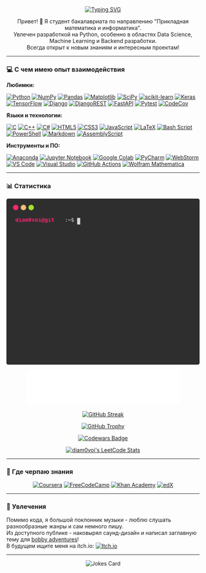
<p align="center">
  <a href="https://git.io/typing-svg"><img src="https://readme-typing-svg.demolab.com?font=Fira+Code&duration=4096&pause=1024&center=true&width=600&lines=Hello+GitHub!+I'm+20+y.+o.+bachelor+student!;Degree+in+Applied+Math+and+CS.;Current+focus+-+Python+ecosystem.;Nice+to+meet+you!" alt="Typing SVG" /></a>
</p>

<p align="center">
  Привет! 👋 Я студент бакалавриата по направлению "Прикладная математика и информатика". <br>
  Увлечен разработкой на Python, особенно в областях Data Science, Machine Learning и Backend разработки. <br>
  Всегда открыт к новым знаниям и интересным проектам!
</p>

---

### 💻 С чем имею опыт взаимодействия

**Любимки:**
<p align="left">
  <a href="https://www.python.org" target="_blank" rel="noreferrer"><img src="https://img.shields.io/badge/python-3670A0?style=for-the-badge&logo=python&logoColor=ffdd54" alt="Python"/></a>
  <a href="https://numpy.org/" target="_blank" rel="noreferrer"><img src="https://img.shields.io/badge/numpy-%23013243.svg?style=for-the-badge&logo=numpy&logoColor=white" alt="NumPy"/></a>
  <a href="https://pandas.pydata.org/" target="_blank" rel="noreferrer"><img src="https://img.shields.io/badge/pandas-%23150458.svg?style=for-the-badge&logo=pandas&logoColor=white" alt="Pandas"/></a>
  <a href="https://matplotlib.org/" target="_blank" rel="noreferrer"><img src="https://img.shields.io/badge/Matplotlib-%23ffffff.svg?style=for-the-badge&logo=Matplotlib&logoColor=black" alt="Matplotlib"/></a>
  <a href="https://scipy.org/" target="_blank" rel="noreferrer"><img src="https://img.shields.io/badge/SciPy-%230C55A5.svg?style=for-the-badge&logo=scipy&logoColor=%white" alt="SciPy"/></a>
  <a href="https://scikit-learn.org/" target="_blank" rel="noreferrer"><img src="https://img.shields.io/badge/scikit--learn-%23F7931E.svg?style=for-the-badge&logo=scikit-learn&logoColor=white" alt="scikit-learn"/></a>
  <a href="https://keras.io/" target="_blank" rel="noreferrer"><img src="https://img.shields.io/badge/Keras-%23D00000.svg?style=for-the-badge&logo=Keras&logoColor=white" alt="Keras"/></a>
  <a href="https://www.tensorflow.org" target="_blank" rel="noreferrer"><img src="https://img.shields.io/badge/TensorFlow-%23FF6F00.svg?style=for-the-badge&logo=TensorFlow&logoColor=white" alt="TensorFlow"/></a>
  <a href="https://www.djangoproject.com/" target="_blank" rel="noreferrer"><img src="https://img.shields.io/badge/django-%23092E20.svg?style=for-the-badge&logo=django&logoColor=white" alt="Django"/></a>
  <a href="https://www.django-rest-framework.org/" target="_blank" rel="noreferrer"><img src="https://img.shields.io/badge/DJANGO-REST-ff1709?style=for-the-badge&logo=django&logoColor=white&color=ff1709&labelColor=gray" alt="DjangoREST"/></a>
  <a href="https://fastapi.tiangolo.com/" target="_blank" rel="noreferrer"><img src="https://img.shields.io/badge/FastAPI-005571?style=for-the-badge&logo=fastapi" alt="FastAPI"/></a>
  <a href="https://docs.pytest.org/en/stable/" target="_blank" rel="noreferrer"><img src="https://img.shields.io/badge/pytest-%23ffffff.svg?style=for-the-badge&logo=pytest&logoColor=2f9fe3" alt="Pytest"/></a>
  <a href="https://codecov.io" target="_blank" rel="noreferrer"><img src="https://img.shields.io/badge/codecov-%23ff0077.svg?style=for-the-badge&logo=codecov&logoColor=white" alt="CodeCov"/></a>
</p>

**Языки и технологии:**
<p align="left">
  <a href="https://www.cprogramming.com/" target="_blank" rel="noreferrer"><img src="https://img.shields.io/badge/c-%2300599C.svg?style=for-the-badge&logo=c&logoColor=white" alt="C"/></a>
  <a href="https://isocpp.org/" target="_blank" rel="noreferrer"><img src="https://img.shields.io/badge/c++-%2300599C.svg?style=for-the-badge&logo=c%2B%2B&logoColor=white" alt="C++"/></a>
  <a href="https://docs.microsoft.com/en-us/dotnet/csharp/" target="_blank" rel="noreferrer"><img src="https://img.shields.io/badge/c%23-%23239120.svg?style=for-the-badge&logo=csharp&logoColor=white" alt="C#"/></a>
  <a href="https://developer.mozilla.org/en-US/docs/Web/HTML" target="_blank" rel="noreferrer"><img src="https://img.shields.io/badge/html5-%23E34F26.svg?style=for-the-badge&logo=html5&logoColor=white" alt="HTML5"/></a>
  <a href="https://developer.mozilla.org/en-US/docs/Web/CSS" target="_blank" rel="noreferrer"><img src="https://img.shields.io/badge/css3-%231572B6.svg?style=for-the-badge&logo=css3&logoColor=white" alt="CSS3"/></a>
  <a href="https://developer.mozilla.org/en-US/docs/Web/JavaScript" target="_blank" rel="noreferrer"><img src="https://img.shields.io/badge/javascript-%23323330.svg?style=for-the-badge&logo=javascript&logoColor=%23F7DF1E" alt="JavaScript"/></a>
  <a href="https://www.latex-project.org/" target="_blank" rel="noreferrer"><img src="https://img.shields.io/badge/latex-%23008080.svg?style=for-the-badge&logo=latex&logoColor=white" alt="LaTeX"/></a>
  <a href="https://www.gnu.org/software/bash/" target="_blank" rel="noreferrer"><img src="https://img.shields.io/badge/bash_script-%23121011.svg?style=for-the-badge&logo=gnu-bash&logoColor=white" alt="Bash Script"/></a>
  <a href="https://docs.microsoft.com/en-us/powershell/" target="_blank" rel="noreferrer"><img src="https://img.shields.io/badge/PowerShell-%235391FE.svg?style=for-the-badge&logo=powershell&logoColor=white" alt="PowerShell"/></a>
  <a href="https://www.markdownguide.org/" target="_blank" rel="noreferrer"><img src="https://img.shields.io/badge/markdown-%23000000.svg?style=for-the-badge&logo=markdown&logoColor=white" alt="Markdown"/></a>
  <a href="https://www.assemblyscript.org/" target="_blank" rel="noreferrer"><img src="https://img.shields.io/badge/assembly%20script-%23000000.svg?style=for-the-badge&logo=assemblyscript&logoColor=white" alt="AssemblyScript"/></a>
</p>

**Инструменты и ПО:**
<p align="left">
  <a href="https://www.anaconda.com/" target="_blank" rel="noreferrer"><img src="https://img.shields.io/badge/Anaconda-%2344A833.svg?style=for-the-badge&logo=anaconda&logoColor=white" alt="Anaconda"/></a>
  <a href="https://jupyter.org/" target="_blank" rel="noreferrer"><img src="https://img.shields.io/badge/jupyter-%23FA0F00.svg?style=for-the-badge&logo=jupyter&logoColor=white" alt="Jupyter Notebook"/></a>
  <a href="https://colab.research.google.com/" target="_blank" rel="noreferrer"><img src="https://img.shields.io/badge/Google%20Colab-%23F9A825.svg?style=for-the-badge&logo=googlecolab&logoColor=white" alt="Google Colab"/></a>
  <a href="https://www.jetbrains.com/pycharm/" target="_blank" rel="noreferrer"><img src="https://img.shields.io/badge/pycharm-143?style=for-the-badge&logo=pycharm&logoColor=black&color=black&labelColor=green" alt="PyCharm"/></a>
  <a href="https://www.jetbrains.com/webstorm/" target="_blank" rel="noreferrer"><img src="https://img.shields.io/badge/webstorm-143?style=for-the-badge&logo=webstorm&logoColor=white&color=black" alt="WebStorm"/></a>
  <a href="https://code.visualstudio.com/" target="_blank" rel="noreferrer"><img src="https://img.shields.io/badge/Visual%20Studio%20Code-0078d7.svg?style=for-the-badge&logo=visual-studio-code&logoColor=white" alt="VS Code"/></a>
  <a href="https://visualstudio.microsoft.com/" target="_blank" rel="noreferrer"><img src="https://img.shields.io/badge/Visual%20Studio-5C2D91.svg?style=for-the-badge&logo=visual-studio&logoColor=white" alt="Visual Studio"/></a>
  <a href="https://github.com/features/actions" target="_blank" rel="noreferrer"><img src="https://img.shields.io/badge/github%20actions-%232671E5.svg?style=for-the-badge&logo=githubactions&logoColor=white" alt="GitHub Actions"/></a>
  <a href="https://www.wolfram.com/mathematica/" target="_blank" rel="noreferrer"><img src="https://img.shields.io/badge/Wolfram-Mathematica-red?style=for-the-badge&logo=wolframmathematica&logoColor=white&color=red" alt="Wolfram Mathematica"/></a>
  <!-- Заменил твой бейдж Wolfram на чуть более информативный -->
</p>

---

### 📊 Статистика

<p align='center'>
  <img align="center" src="./github_stats.svg">
</p>

<p align="center">
  <img src="/metrics.plugin.languages.details.svg" alt="Metrics" width="400">
</p>
 
<p align="center">
  <a href="https://git.io/streak-stats">
    <img align="center" src="https://github-readme-streak-stats.herokuapp.com/?user=diam0voi&theme=dark&date_format=M%20j%5B%2C%20Y%5D" alt="GitHub Streak" />
  </a>
</p>

<p align="center">
  <a href="https://github.com/diam0voi/github-profile-trophy">
    <img src="https://github-profile-trophy.vercel.app/?username=diam0voi&theme=gruvbox&column=5" alt="GitHub Trophy" />
  </a>
</p>

<p align="center">
  <a href="https://www.codewars.com/users/diam0voi">
    <img src="https://www.codewars.com/users/diam0voi/badges/large" alt="Codewars Badge"/>
  </a>
</p>

<p align="center">
  <a href="https://leetcode.com/diam0voi/">
    <img src="https://leetcode-stats.vercel.app/api?username=diam0voi&theme=Dark" alt="diam0voi's LeetCode Stats"/>
  </a>
</p>

---

### 🌱 Где черпаю знания

<p align="center">
  <a href="https://www.coursera.org/" target="_blank" rel="noreferrer"><img src="https://img.shields.io/badge/Coursera-%230056D2.svg?style=for-the-badge&logo=Coursera&logoColor=white" alt="Coursera"/></a>
  <a href="https://www.freecodecamp.org/" target="_blank" rel="noreferrer"><img src="https://img.shields.io/badge/Freecodecamp-%23123.svg?&style=for-the-badge&logo=freecodecamp&logoColor=green" alt="FreeCodeCamp"/></a>
  <a href="https://www.khanacademy.org/" target="_blank" rel="noreferrer"><img src="https://img.shields.io/badge/KhanAcademy-%2314BF96.svg?style=for-the-badge&logo=KhanAcademy&logoColor=white" alt="Khan Academy"/></a>
  <a href="https://www.edx.org/" target="_blank" rel="noreferrer"><img src="https://img.shields.io/badge/edX-%2302262B.svg?style=for-the-badge&logo=edX&logoColor=white" alt="edX"/></a>
</p>

---

### 🎵 Увлечения

Помимо кода, я большой поклонник музыки - люблю слушать разнообразные жанры и сам немного пишу. <br>
Из доступного публике - наковырял саунд-дизайн и написал заглавную тему для [bobby adventures](https://ewepu.itch.io/bobby-adventures)! <br>
В будущем ищите меня на itch.io:
  <a href="https://https://diam0voi.itch.io" target="_blank" rel="noreferrer"><img src="https://img.shields.io/badge/Itch-%23FF0B34.svg?style=for-the-badge&logo=Itch.io&logoColor=white" alt="Itch.io"/></a>

---

<p align="center">
  <img src="https://readme-jokes.vercel.app/api" alt="Jokes Card" />
</p>
